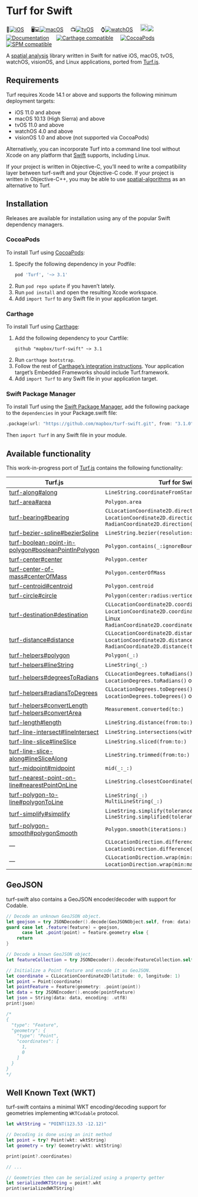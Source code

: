 # Turf for Swift

📱[![iOS](https://app.bitrise.io/app/49f5bcca71bf6c8d/status.svg?token=SzGBTkEtxsbuAnbcF9MTog&branch=main)](https://www.bitrise.io/app/49f5bcca71bf6c8d) &nbsp;&nbsp;&nbsp;
🖥💻[![macOS](https://app.bitrise.io/app/b72273651db53613/status.svg?token=ODv2UnyAHoOxV8APATEBFw&branch=main)](https://www.bitrise.io/app/b72273651db53613) &nbsp;&nbsp;&nbsp;
📺[![tvOS](https://app.bitrise.io/app/0b037542c2395ffb/status.svg?token=yOtMqbu-5bj8grB1Jmoefg)](https://www.bitrise.io/app/0b037542c2395ffb) &nbsp;&nbsp;&nbsp;
⌚️[![watchOS](https://app.bitrise.io/app/0d4d611f02295183/status.svg?token=NiLB_E_0IvYYqV4Mj973TQ)](https://www.bitrise.io/app/0d4d611f02295183) &nbsp;&nbsp;&nbsp;
<img src="https://upload.wikimedia.org/wikipedia/commons/3/3c/TuxFlat.svg" width="20" alt="Linux">[![](https://api.travis-ci.com/mapbox/turf-swift.svg?branch=main)](https://travis-ci.com/mapbox/turf-swift) &nbsp;&nbsp;&nbsp;
[![Documentation](https://mapbox.github.io/turf-swift/0.0.0/badge.svg)](https://mapbox.github.io/turf-swift/) &nbsp;&nbsp;&nbsp;
[![Carthage compatible](https://img.shields.io/badge/Carthage-compatible-4BC51D.svg?style=flat)](https://github.com/Carthage/Carthage) &nbsp;&nbsp;&nbsp;
[![CocoaPods](https://img.shields.io/cocoapods/v/Turf.svg)](https://cocoapods.org/pods/Turf/) &nbsp;&nbsp;&nbsp;
[![SPM compatible](https://img.shields.io/badge/SPM-compatible-4BC51D.svg?style=flat)](https://swift.org/package-manager/) &nbsp;&nbsp;&nbsp;

A [spatial analysis](http://en.wikipedia.org/wiki/Spatial_analysis) library written in Swift for native iOS, macOS, tvOS, watchOS, visionOS, and Linux applications, ported from [Turf.js](https://github.com/Turfjs/turf/).

## Requirements

Turf requires Xcode 14.1 or above and supports the following minimum deployment targets:

* iOS 11.0 and above
* macOS 10.13 (High Sierra) and above
* tvOS 11.0 and above
* watchOS 4.0 and above
* visionOS 1.0 and above (not supported via CocoaPods)

Alternatively, you can incorporate Turf into a command line tool without Xcode on any platform that [Swift](https://swift.org/download/) supports, including Linux.

If your project is written in Objective-C, you’ll need to write a compatibility layer between turf-swift and your Objective-C code. If your project is written in Objective-C++, you may be able to use [spatial-algorithms](https://github.com/mapbox/spatial-algorithms/) as an alternative to Turf.

## Installation

Releases are available for installation using any of the popular Swift dependency managers.

### CocoaPods

To install Turf using [CocoaPods](https://cocoapods.org/):

1. Specify the following dependency in your Podfile:
   ```rb
   pod 'Turf', '~> 3.1'
   ```
1. Run `pod repo update` if you haven’t lately.
1. Run `pod install` and open the resulting Xcode workspace.
1. Add `import Turf` to any Swift file in your application target.

### Carthage

To install Turf using [Carthage](https://github.com/Carthage/Carthage/):

1. Add the following dependency to your Cartfile:
   ```
   github "mapbox/turf-swift" ~> 3.1
   ```
1. Run `carthage bootstrap`.
1. Follow the rest of [Carthage’s integration instructions](https://github.com/Carthage/Carthage#adding-frameworks-to-an-application). Your application target’s Embedded Frameworks should include Turf.framework.
1. Add `import Turf` to any Swift file in your application target.

### Swift Package Manager

To install Turf using the [Swift Package Manager](https://swift.org/package-manager/), add the following package to the `dependencies` in your Package.swift file:

```swift
.package(url: "https://github.com/mapbox/turf-swift.git", from: "3.1.0")
```

Then `import Turf` in any Swift file in your module.


## Available functionality

This work-in-progress port of [Turf.js](https://github.com/Turfjs/turf/) contains the following functionality:

Turf.js | Turf for Swift
----|----
[turf-along#along](https://turfjs.org/docs/#along) | `LineString.coordinateFromStart(distance:)`
[turf-area#area](https://turfjs.org/docs/#area) | `Polygon.area`
[turf-bearing#bearing](https://turfjs.org/docs/#bearing) | `CLLocationCoordinate2D.direction(to:)`<br>`LocationCoordinate2D.direction(to:)` on Linux<br>`RadianCoordinate2D.direction(to:)`
[turf-bezier-spline#bezierSpline](https://turfjs.org/docs/#bezierSpline) | `LineString.bezier(resolution:sharpness:)`
[turf-boolean-point-in-polygon#booleanPointInPolygon](https://turfjs.org/docs/#booleanPointInPolygon) | `Polygon.contains(_:ignoreBoundary:)`
[turf-center#center](https://turfjs.org/docs/#center) | `Polygon.center`
[turf-center-of-mass#centerOfMass](https://turfjs.org/docs/#centerOfMass) | `Polygon.centerOfMass`
[turf-centroid#centroid](https://turfjs.org/docs/#centroid) | `Polygon.centroid`
[turf-circle#circle](https://turfjs.org/docs/#circle) | `Polygon(center:radius:vertices:)` |
[turf-destination#destination](https://turfjs.org/docs/#destination) | `CLLocationCoordinate2D.coordinate(at:facing:)`<br>`LocationCoordinate2D.coordinate(at:facing:)` on Linux<br>`RadianCoordinate2D.coordinate(at:facing:)`
[turf-distance#distance](https://turfjs.org/docs/#distance) | `CLLocationCoordinate2D.distance(to:)`<br>`LocationCoordinate2D.distance(to:)` on Linux<br>`RadianCoordinate2D.distance(to:)`
[turf-helpers#polygon](https://turfjs.org/docs/#polygon) | `Polygon(_:)`
[turf-helpers#lineString](https://turfjs.org/docs/#lineString) | `LineString(_:)`
[turf-helpers#degreesToRadians](https://turfjs.org/docs/#degreesToRadians) | `CLLocationDegrees.toRadians()`<br>`LocationDegrees.toRadians()` on Linux
[turf-helpers#radiansToDegrees](https://turfjs.org/docs/#radiansToDegrees) | `CLLocationDegrees.toDegrees()`<br>`LocationDegrees.toDegrees()` on Linux
[turf-helpers#convertLength](https://turfjs.org/docs/#convertLength)<br>[turf-helpers#convertArea](https://turfjs.org/docs/#convertArea) | `Measurement.converted(to:)`
[turf-length#length](https://turfjs.org/docs/#length) | `LineString.distance(from:to:)`
[turf-line-intersect#lineIntersect](https://turfjs.org/docs/#lineIntersect) | `LineString.intersections(with:)`
[turf-line-slice#lineSlice](https://turfjs.org/docs/#lineSlice) | `LineString.sliced(from:to:)`
[turf-line-slice-along#lineSliceAlong](https://turfjs.org/docs/#lineSliceAlong) | `LineString.trimmed(from:to:)`
[turf-midpoint#midpoint](https://turfjs.org/docs/#midpoint) | `mid(_:_:)`
[turf-nearest-point-on-line#nearestPointOnLine](https://turfjs.org/docs/#nearestPointOnLine) | `LineString.closestCoordinate(to:)`
[turf-polygon-to-line#polygonToLine](https://turfjs.org/docs/#polygonToLine) | `LineString(_:)`<br>`MultiLineString(_:)`
[turf-simplify#simplify](https://turfjs.org/docs/#simplify) | `LineString.simplify(tolerance:highestQuality:)`<br>`LineString.simplified(tolerance:highestQuality:)`
[turf-polygon-smooth#polygonSmooth](https://turfjs.org/docs/#polygonSmooth) | `Polygon.smooth(iterations:)`
— | `CLLocationDirection.difference(from:)`<br>`LocationDirection.difference(from:)` on Linux
— | `CLLocationDirection.wrap(min:max:)`<br>`LocationDirection.wrap(min:max:)` on Linux

## GeoJSON

turf-swift also contains a GeoJSON encoder/decoder with support for Codable.

```swift
// Decode an unknown GeoJSON object.
let geojson = try JSONDecoder().decode(GeoJSONObject.self, from: data)
guard case let .feature(feature) = geojson,
      case let .point(point) = feature.geometry else {
    return
}

// Decode a known GeoJSON object.
let featureCollection = try JSONDecoder().decode(FeatureCollection.self, from: data)

// Initialize a Point feature and encode it as GeoJSON.
let coordinate = CLLocationCoordinate2D(latitude: 0, longitude: 1)
let point = Point(coordinate)
let pointFeature = Feature(geometry: .point(point))
let data = try JSONEncoder().encode(pointFeature)
let json = String(data: data, encoding: .utf8)
print(json)

/*
{
  "type": "Feature",
  "geometry": {
    "type": "Point",
    "coordinates": [
      1,
      0
    ]
  }
}
*/

```

## Well Known Text (WKT)

turf-swift contains a minimal WKT encoding/decoding support for geometries implementing `WKTCodable` protocol.

```swift
let wktString = "POINT(123.53 -12.12)"

// Decoding is done using an init method
let point = try? Point(wkt: wktString)
let geometry = try? Geometry(wkt: wktString)

print(point?.coordinates)

// ...

// Geometries then can be serialized using a property getter
let serializedWKTString = point?.wkt
print(serializedWKTString)

```
